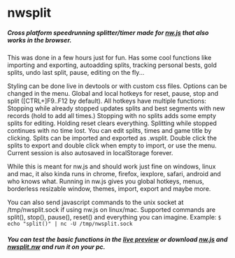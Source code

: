 # nwsplit
##### Cross platform speedrunning splitter/timer made for [nw.js](http://github.com/nwjs/nw.js) that also works in the browser.

This was done in a few hours just for fun. Has some cool functions like importing and exporting, autoadding splits, tracking personal bests, gold splits, undo last split, pause, editing on the fly...

Styling can be done live in devtools or with custom css files. Options can be changed in the menu. Global and local hotkeys for reset, pause, stop and split ([CTRL+]F9..F12 by default). All hotkeys have multiple functions: Stopping while already stopped updates splits and best segments with new records (hold to add all times.)  Stopping with no splits adds some empty splits for editing. Holding reset clears everything. Splitting while stopped continues with no time lost. You can edit splits, times and game title by clicking. Splits can be imported and exported as .wsplit. Double click the splits to export and double click when empty to import, or use the menu. Current session is also autosaved in localStorage forever.

While this is meant for nw.js and should work just fine on windows, linux and mac, it also kinda runs in chrome, firefox, iexplore, safari, android and who knows what. Running in nw.js gives you global hotkeys, menus, borderless resizable window, themes, import, export and maybe more.

You can also send javascript commands to the unix socket at /tmp/nwsplit.sock if using nw.js on linux/mac. Supported commands are split(), stop(), pause(), reset() and everything you can imagine. Example: `$ echo "split()" | nc -U /tmp/nwsplit.sock`

##### You can test the basic functions in the [live preview](https://cdn.rawgit.com/Dregu/nwsplit/c96cbd27e68241b2f723491d98a54da1c1c28f13/nwsplit.html) or download [nw.js](http://nwjs.io) and [nwsplit.nw](https://cdn.rawgit.com/Dregu/nwsplit/c96cbd27e68241b2f723491d98a54da1c1c28f13/nwsplit.nw) and run it on your pc.
